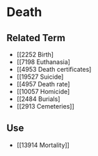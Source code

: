# Death  

## Related Term

- [[2252 Birth]
- [[7198 Euthanasia]
- [[4953 Death certificates]
- [[19527 Suicide]
- [[4957 Death rate]
- [[10057 Homicide]
- [[2484 Burials]
- [[2913 Cemeteries]]  

## Use

- [[13914 Mortality]]  

